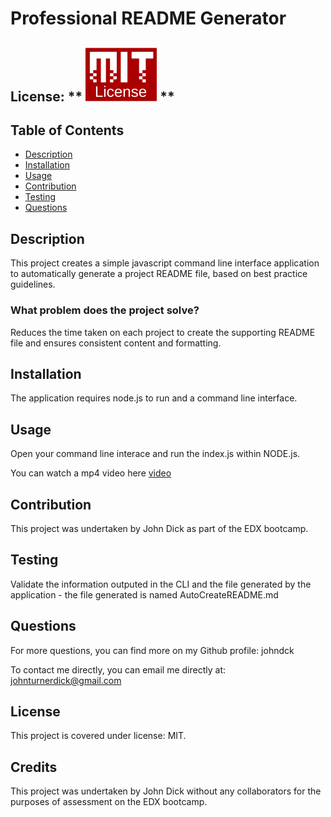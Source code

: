 # Professional README Generator

## License: ** ![MIT image](/mit-license.png) **

## Table of Contents

- [Description](#Description)
- [Installation](#installation)
- [Usage](#Usage)
- [Contribution](#Contribution)
- [Testing](#Testing)
- [Questions](#Questions)

## Description

This project creates a simple javascript command line interface application to automatically generate a project README file, based on best practice guidelines.

### What problem does the project solve?

Reduces the time taken on each project to create the supporting README file and ensures consistent content and formatting.

## Installation

The application requires node.js to run and a command line interface.

## Usage

Open your command line interace and run the index.js within NODE.js.

You can watch a mp4 video here [video](/untitled_-feb-6-2024-12_45-pm.mp4)

## Contribution

This project was undertaken by John Dick as part of the EDX bootcamp.

## Testing

Validate the information outputed in the CLI and the file generated by the application - the file generated is named AutoCreateREADME.md

## Questions

For more questions, you can find more on my Github profile: johndck

To contact me directly, you can email me directly at: johnturnerdick@gmail.com

## **License**

This project is covered under license: MIT.

## Credits

This project was undertaken by John Dick without any collaborators for the purposes of assessment on the EDX bootcamp.
